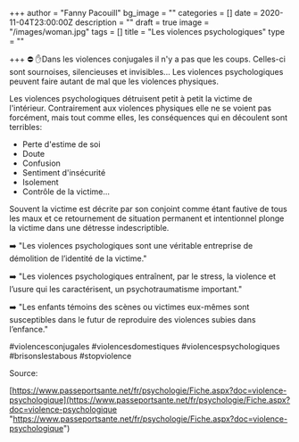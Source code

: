 +++
author = "Fanny Pacouill"
bg_image = ""
categories = []
date = 2020-11-04T23:00:00Z
description = ""
draft = true
image = "/images/woman.jpg"
tags = []
title = "Les violences psychologiques"
type = ""

+++
⛔ ✋Dans les violences conjugales il n'y a pas que les coups. Celles-ci sont sournoises, silencieuses et invisibles... Les violences psychologiques peuvent faire autant de mal que les violences physiques. 

Les violences psychologiques détruisent petit à petit la victime de l'intérieur. Contrairement aux violences physiques elle ne se voient pas forcément, mais tout comme elles, les conséquences qui en découlent sont terribles: 

* Perte d'estime de soi
* Doute
* Confusion
* Sentiment d'insécurité
* Isolement
* Contrôle de la victime...  

Souvent la victime est décrite par son conjoint comme étant fautive de tous les maux et ce retournement de situation permanent et intentionnel plonge la victime dans une détresse indescriptible.

➡️ "Les violences psychologiques sont une véritable entreprise de démolition de l’identité de la victime." 

➡️ "Les violences psychologiques entraînent, par le stress, la violence et l’usure qui les caractérisent, un psychotraumatisme important." 

➡️ "Les enfants témoins des scènes ou victimes eux-mêmes sont susceptibles dans le futur de reproduire des violences subies dans l’enfance." 

\#violencesconjugales #violencesdomestiques #violencespsychologiques #brisonslestabous #stopviolence 

Source: 

[https://www.passeportsante.net/fr/psychologie/Fiche.aspx?doc=violence-psychologique](https://www.passeportsante.net/fr/psychologie/Fiche.aspx?doc=violence-psychologique "https://www.passeportsante.net/fr/psychologie/Fiche.aspx?doc=violence-psychologique")